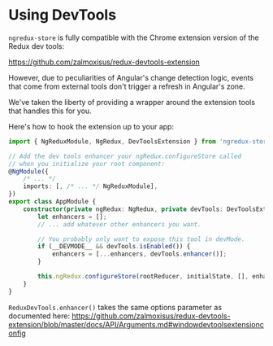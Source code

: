 # Using DevTools

`ngredux-store` is fully compatible with the Chrome extension version of the Redux dev
tools:

https://github.com/zalmoxisus/redux-devtools-extension

However, due to peculiarities of Angular's change detection logic,
events that come from external tools don't trigger a refresh in Angular's
zone.

We've taken the liberty of providing a wrapper around the extension
tools that handles this for you.

Here's how to hook the extension up to your app:

```typescript
import { NgReduxModule, NgRedux, DevToolsExtension } from 'ngredux-store';

// Add the dev tools enhancer your ngRedux.configureStore called
// when you initialize your root component:
@NgModule({
    /* ... */
    imports: [, /* ... */ NgReduxModule],
})
export class AppModule {
    constructor(private ngRedux: NgRedux, private devTools: DevToolsExtension) {
        let enhancers = [];
        // ... add whatever other enhancers you want.

        // You probably only want to expose this tool in devMode.
        if (__DEVMODE__ && devTools.isEnabled()) {
            enhancers = [...enhancers, devTools.enhancer()];
        }

        this.ngRedux.configureStore(rootReducer, initialState, [], enhancers);
    }
}
```

`ReduxDevTools.enhancer()` takes the same options parameter as
documented here: https://github.com/zalmoxisus/redux-devtools-extension/blob/master/docs/API/Arguments.md#windowdevtoolsextensionconfig
